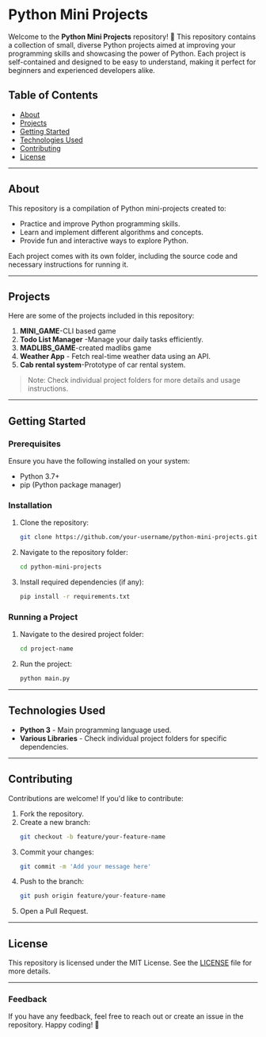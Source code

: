# Python Mini Projects

Welcome to the **Python Mini Projects** repository! 🎉 This repository contains a collection of small, diverse Python projects aimed at improving your programming skills and showcasing the power of Python. Each project is self-contained and designed to be easy to understand, making it perfect for beginners and experienced developers alike.

## Table of Contents

- [About](#about)
- [Projects](#projects)
- [Getting Started](#getting-started)
- [Technologies Used](#technologies-used)
- [Contributing](#contributing)
- [License](#license)

---

## About

This repository is a compilation of Python mini-projects created to:

- Practice and improve Python programming skills.
- Learn and implement different algorithms and concepts.
- Provide fun and interactive ways to explore Python.

Each project comes with its own folder, including the source code and necessary instructions for running it.

---

## Projects

Here are some of the projects included in this repository:

1. **MINI_GAME**-CLI based game
2. **Todo List Manager** -Manage your daily tasks efficiently.
3. **MADLIBS_GAME**-created madlibs game
4. **Weather App** - Fetch real-time weather data using an API.
5. **Cab rental system**-Prototype of car rental system.

> Note: Check individual project folders for more details and usage instructions.

---

## Getting Started

### Prerequisites

Ensure you have the following installed on your system:

- Python 3.7+
- pip (Python package manager)

### Installation

1. Clone the repository:
   ```bash
   git clone https://github.com/your-username/python-mini-projects.git
   ```
2. Navigate to the repository folder:
   ```bash
   cd python-mini-projects
   ```
3. Install required dependencies (if any):
   ```bash
   pip install -r requirements.txt
   ```

### Running a Project

1. Navigate to the desired project folder:
   ```bash
   cd project-name
   ```
2. Run the project:
   ```bash
   python main.py
   ```

---

## Technologies Used

- **Python 3** - Main programming language used.
- **Various Libraries** - Check individual project folders for specific dependencies.

---

## Contributing

Contributions are welcome! If you'd like to contribute:

1. Fork the repository.
2. Create a new branch:
   ```bash
   git checkout -b feature/your-feature-name
   ```
3. Commit your changes:
   ```bash
   git commit -m 'Add your message here'
   ```
4. Push to the branch:
   ```bash
   git push origin feature/your-feature-name
   ```
5. Open a Pull Request.

---

## License

This repository is licensed under the MIT License. See the [LICENSE](LICENSE) file for more details.

---

### Feedback

If you have any feedback, feel free to reach out or create an issue in the repository. Happy coding! 🚀

